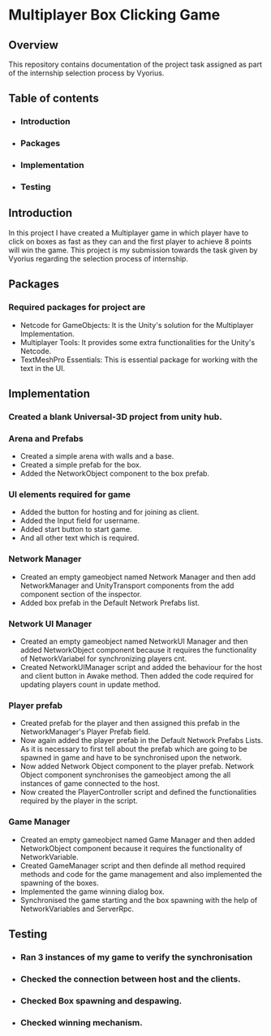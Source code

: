 
# Multiplayer Box Clicking Game

## Overview
This repository contains documentation of the project task assigned as part of the internship selection process by Vyorius.

## Table of contents
* ### Introduction
* ### Packages
* ### Implementation
* ### Testing

## Introduction
In this project I have created a Multiplayer game in which player have to click on boxes as fast as they can and the first player to achieve 8 points will win the game. This project is my submission towards the task given by Vyorius regarding the selection process of internship.


## Packages
### Required packages for project are
* Netcode for GameObjects: It is the Unity's solution for the Multiplayer Implementation.
* Multiplayer Tools: It provides some extra functionalities for the Unity's Netcode. 
* TextMeshPro Essentials: This is essential package for working with the text in the UI.

## Implementation
### Created a blank Universal-3D project from unity hub.

### Arena and Prefabs
* Created a simple arena with walls and a base.
* Created a simple prefab for the box.
* Added the NetworkObject component to the box prefab.

### UI elements required for game
* Added the button for hosting and for joining as client.
* Added the Input field for username.
* Added start button to start game.
* And all other text which is required.

### Network Manager
* Created an empty gameobject named Network Manager and then add NetworkManager and UnityTransport components from the add component section of the inspector.
* Added box prefab in the Default Network Prefabs list.

### Network UI Manager
* Created an empty gameobject named NetworkUI Manager and then added NetworkObject component because it requires the functionality of NetworkVariabel for synchronizing players cnt.
* Created NetworkUIManager script and added the behaviour for the host and client button in Awake method. Then added the code required for updating players count in update method.

### Player prefab
* Created prefab for the player and then assigned this prefab in the NetworkManager's Player Prefab field.
* Now again added the player prefab in the Default Network Prefabs Lists. As it is necessary to first tell about the prefab which are going to be spawned in game and have to be synchronised upon the network.
* Now added Network Object component to the player prefab. Network Object component synchronises the gameobject among the all instances of game connected to the host.
* Now created the PlayerController script and defined the functionalities required by the player in the script.

### Game Manager
* Created an empty gameobject named Game Manager and then added NetworkObject component because it requires the functionality of NetworkVariable.
* Created GameManager script and then definde all method required methods and code for the game management and also implemented the spawning of the boxes.
* Implemented the game winning dialog box.
* Synchronised the game starting and the box spawning with the help of NetworkVariables and ServerRpc.

## Testing
* ### Ran 3 instances of my game to verify the synchronisation
* ### Checked the connection between host and the clients.
* ### Checked Box spawning and despawing.
* ### Checked winning mechanism.
